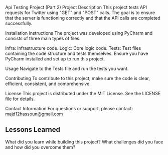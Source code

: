 Api Testing Project (Part 2)
Project Description
This project tests API requests for Twitter using "GET" and "POST" calls. The goal is to ensure that the server is functioning correctly and that the API calls are completed successfully.

Installation Instructions
The project was developed using PyCharm and consists of three main types of files:

Infra: Infrastructure code.
Logic: Core logic code.
Tests: Test files containing the code structure and tests themselves.
Ensure you have PyCharm installed and set up to run this project.

Usage
Navigate to the Tests file and run the tests you want.

Contributing
To contribute to this project, make sure the code is clear, efficient, consistent, and comprehensive.

License
This project is distributed under the MIT License. See the LICENSE file for details.

Contact Information
For questions or support, please contact: majd12hassoun@gmail.com

## Lessons Learned

What did you learn while building this project? What challenges did you face and how did you overcome them?

